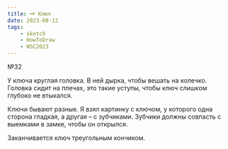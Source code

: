 ```yaml
---
title: 🗝️ Ключ
date: 2023-08-12
tags:
    - sketch
    - HowToDraw
    - WSC2023
---
```


№32

У ключа круглая головка. В ней дырка, чтобы вешать на колечко. Головка сидит на плечах, это такие уступы, чтобы ключ слишком глубоко не втыкался.

Ключи бывают разные. Я взял картинку с ключом, у которого одна сторона гладкая, а другая – с зубчиками. Зубчики должны совпасть с выемками в замке, чтобы он открылся.

Заканчивается ключ треугольным кончиком.
